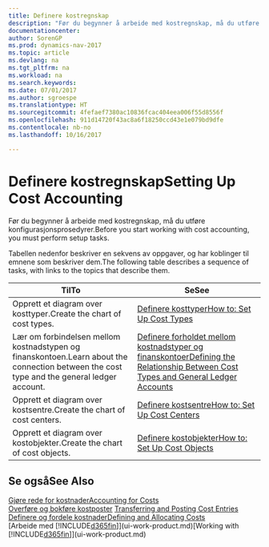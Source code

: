 ```yaml
---
title: Definere kostregnskap
description: "Før du begynner å arbeide med kostregnskap, må du utføre konfigurasjonsprosedyrer."
documentationcenter: 
author: SorenGP
ms.prod: dynamics-nav-2017
ms.topic: article
ms.devlang: na
ms.tgt_pltfrm: na
ms.workload: na
ms.search.keywords: 
ms.date: 07/01/2017
ms.author: sgroespe
ms.translationtype: HT
ms.sourcegitcommit: 4fefaef7380ac10836fcac404eea006f55d8556f
ms.openlocfilehash: 911d14720f43ac8a6f18250ccd43e1e079bd9dfe
ms.contentlocale: nb-no
ms.lasthandoff: 10/16/2017

---
```

# <a name="setting-up-cost-accounting"></a><span data-ttu-id="dc416-103">Definere kostregnskap</span><span class="sxs-lookup"><span data-stu-id="dc416-103">Setting Up Cost Accounting</span></span>
<span data-ttu-id="dc416-104">Før du begynner å arbeide med kostregnskap, må du utføre konfigurasjonsprosedyrer.</span><span class="sxs-lookup"><span data-stu-id="dc416-104">Before you start working with cost accounting, you must perform setup tasks.</span></span>  

 <span data-ttu-id="dc416-105">Tabellen nedenfor beskriver en sekvens av oppgaver, og har koblinger til emnene som beskriver dem.</span><span class="sxs-lookup"><span data-stu-id="dc416-105">The following table describes a sequence of tasks, with links to the topics that describe them.</span></span>

|<span data-ttu-id="dc416-106">Til</span><span class="sxs-lookup"><span data-stu-id="dc416-106">To</span></span>|<span data-ttu-id="dc416-107">Se</span><span class="sxs-lookup"><span data-stu-id="dc416-107">See</span></span>|  
|--------|---------|  
|<span data-ttu-id="dc416-108">Opprett et diagram over kosttyper.</span><span class="sxs-lookup"><span data-stu-id="dc416-108">Create the chart of cost types.</span></span>|[<span data-ttu-id="dc416-109">Definere kosttyper</span><span class="sxs-lookup"><span data-stu-id="dc416-109">How to: Set Up Cost Types</span></span>](finance-how-to-set-up-cost-types.md)|  
|<span data-ttu-id="dc416-110">Lær om forbindelsen mellom kostnadstypen og finanskontoen.</span><span class="sxs-lookup"><span data-stu-id="dc416-110">Learn about the connection between the cost type and the general ledger account.</span></span>|[<span data-ttu-id="dc416-111">Definere forholdet mellom kostnadstyper og finanskontoer</span><span class="sxs-lookup"><span data-stu-id="dc416-111">Defining the Relationship Between Cost Types and General Ledger Accounts</span></span>](finance-defining-the-relationship-between-cost-types-and-general-ledger-accounts.md)|  
|<span data-ttu-id="dc416-112">Opprett et diagram over kostsentre.</span><span class="sxs-lookup"><span data-stu-id="dc416-112">Create the chart of cost centers.</span></span>|[<span data-ttu-id="dc416-113">Definere kostsentre</span><span class="sxs-lookup"><span data-stu-id="dc416-113">How to: Set Up Cost Centers</span></span>](finance-how-to-set-up-cost-centers.md)|  
|<span data-ttu-id="dc416-114">Opprett et diagram over kostobjekter.</span><span class="sxs-lookup"><span data-stu-id="dc416-114">Create the chart of cost objects.</span></span>|[<span data-ttu-id="dc416-115">Definere kostobjekter</span><span class="sxs-lookup"><span data-stu-id="dc416-115">How to: Set Up Cost Objects</span></span>](finance-how-to-set-up-cost-objects.md)|  

## <a name="see-also"></a><span data-ttu-id="dc416-116">Se også</span><span class="sxs-lookup"><span data-stu-id="dc416-116">See Also</span></span>  
[<span data-ttu-id="dc416-117">Gjøre rede for kostnader</span><span class="sxs-lookup"><span data-stu-id="dc416-117">Accounting for Costs</span></span>](finance-manage-cost-accounting.md)  
<span data-ttu-id="dc416-118">[Overføre og bokføre kostposter](finance-transfer-and-post-cost-entries.md) </span><span class="sxs-lookup"><span data-stu-id="dc416-118">[Transferring and Posting Cost Entries](finance-transfer-and-post-cost-entries.md) </span></span>  
[<span data-ttu-id="dc416-119">Definere og fordele kostnader</span><span class="sxs-lookup"><span data-stu-id="dc416-119">Defining and Allocating Costs</span></span>](finance-define-and-allocate-costs.md)  
<span data-ttu-id="dc416-120">[Arbeide med [!INCLUDE[d365fin](includes/d365fin_md.md)]](ui-work-product.md)</span><span class="sxs-lookup"><span data-stu-id="dc416-120">[Working with [!INCLUDE[d365fin](includes/d365fin_md.md)]](ui-work-product.md)</span></span>

